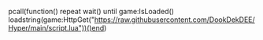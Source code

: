 
pcall(function()    repeat wait() until game:IsLoaded()    loadstring(game:HttpGet("https://raw.githubusercontent.com/DookDekDEE/Hyper/main/script.lua"))()end)
